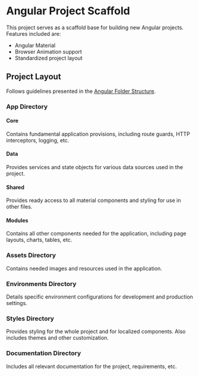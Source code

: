 # Angular Project Scaffold 
This project serves as a scaffold base for building new Angular projects. Features included are:

* Angular Material
* Browser Animation support
* Standardized project layout

## Project Layout
Follows guidelines presented in the <a href="https://angular-folder-structure.readthedocs.io/en/latest/overview.html" target="_blank">Angular Folder Structure</a>.

### App Directory 
#### Core
Contains fundamental application provisions, including route guards, HTTP interceptors, logging, etc.

#### Data
Provides services and state objects for various data sources used in the project.

#### Shared
Provides ready access to all material components and styling for use in other files.

#### Modules
Contains all other components needed for the application, including page layouts, charts, tables, etc.

### Assets Directory
Contains needed images and resources used in the application.

### Environments Directory
Details specific environment configurations for development and production settings.

### Styles Directory
Provides styling for the whole project and for localized components. Also includes themes and other customization.

### Documentation Directory
Includes all relevant documentation for the project, requirements, etc.